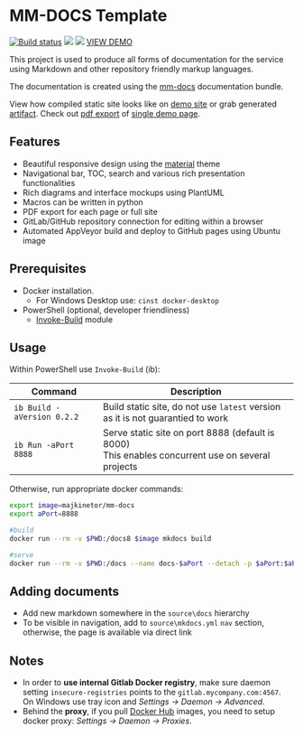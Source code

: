 # MM-DOCS Template

[![Build status](https://ci.appveyor.com/api/projects/status/1sybv5w5lgywnwc4?svg=true)](https://ci.appveyor.com/project/majkinetor/mm-docs-template) 
[![](http://transparent-favicon.info/favicon.ico)](#)
[![](http://transparent-favicon.info/favicon.ico)](#)
[VIEW DEMO](https://majkinetor.github.io/mm-docs-template)

This project is used to produce all forms of documentation for the service using Markdown and other repository friendly markup languages.

The documentation is created using the [mm-docs](https://github.com/majkinetor/mm-docs) documentation bundle.

View how compiled static site looks like on [demo site](https://majkinetor.github.io/mm-docs-template) or grab generated [artifact](https://ci.appveyor.com/project/majkinetor/mm-docs-template/build/artifacts). Check out [pdf export](https://majkinetor.github.io/mm-docs-template/demo/demo.pdf) of [single demo page](https://majkinetor.github.io/mm-docs-template/demo).

## Features

- Beautiful responsive design using the [material](https://squidfunk.github.io/mkdocs-material) theme
- Navigational bar, TOC, search and various rich presentation functionalities
- Rich diagrams and interface mockups using PlantUML
- Macros can be written in python
- PDF export for each page or full site
- GitLab/GitHub repository connection for editing within a browser
- Automated AppVeyor build and deploy to GitHub pages using Ubuntu image

## Prerequisites

- Docker installation.
  - For Windows Desktop use: `cinst docker-desktop`  
- PowerShell (optional, developer friendliness)
  - [Invoke-Build](https://www.powershellgallery.com/packages/InvokeBuild) module

## Usage

Within PowerShell use `Invoke-Build` (ib):

|        Command         |                                             Description                                             |
| ---------------------- | --------------------------------------------------------------------------------------------------- |
| `ib Build -aVersion 0.2.2`             | Build static site, do not use `latest` version as it is not guarantied to work                                                                                 |
| `ib Run -aPort 8888`   | Serve static site on port 8888 (default is 8000)<br>This enables concurrent use on several projects |

Otherwise, run appropriate docker commands:

```sh
export image=majkinetor/mm-docs
export aPort=8888

#build
docker run --rm -v $PWD:/docs8 $image mkdocs build

#serve
docker run --rm -v $PWD:/docs --name docs-$aPort --detach -p $aPort:$aPort $image mkdocs serve --dev-addr 0.0.0.0:$aPort
```

## Adding documents

- Add new markdown somewhere in the `source\docs` hierarchy
- To be visible in navigation, add to `source\mkdocs.yml` `nav` section, otherwise, the page is available via direct link

## Notes

- In order to **use internal Gitlab Docker registry**, make sure daemon setting `insecure-registries` points to the `gitlab.mycompany.com:4567`. On Windows use tray icon and *Settings -> Daemon -> Advanced*.
- Behind the **proxy**, if you pull [Docker Hub](https://hub.docker.com) images, you need to setup docker proxy: *Settings -> Daemon -> Proxies*.
